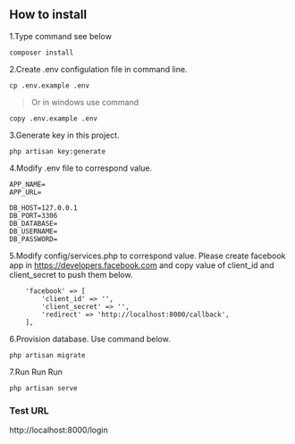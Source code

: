 
## How to install
1.Type command see below
```
composer install
```
2.Create .env configulation file in command line.  
```
cp .env.example .env
```
 > Or in windows use command
```
copy .env.example .env
```
3.Generate key in this project.
```
php artisan key:generate
```
4.Modify .env file to correspond value.
```
APP_NAME=
APP_URL=

DB_HOST=127.0.0.1
DB_PORT=3306
DB_DATABASE=
DB_USERNAME=
DB_PASSWORD=

```
5.Modify config/services.php  to correspond value.
Please create facebook app in https://developers.facebook.com and copy value of client_id and client_secret to push them below.
```
    'facebook' => [
        'client_id' => '',
        'client_secret' => '',
        'redirect' => 'http://localhost:8000/callback',
    ],
```


6.Provision database. Use command below.
```
php artisan migrate
```
7.Run Run Run
```
php artisan serve
```
### Test URL
http://localhost:8000/login

